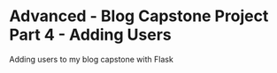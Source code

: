 # Advanced - Blog Capstone Project Part 4 - Adding Users

Adding users to my blog capstone with Flask
